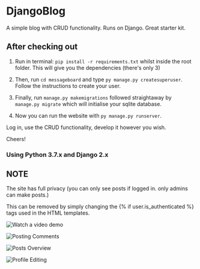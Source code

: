 # DjangoBlog
A simple blog with CRUD functionality. Runs on Django. Great starter kit.

## After checking out

1. Run in terminal: `pip install -r requirements.txt` whilst inside the root folder. This will give you the dependencies (there's only 3)

2. Then, run `cd messageboard` and type `py manage.py createsuperuser`. Follow the instructions to create your user.

3. Finally, run `manage.py makemigrations` followed straightaway by `manage.py migrate` which will initialise your sqlite database.

4. Now you can run the website with `py manage.py runserver`.

Log in, use the CRUD functionality, develop it however you wish. 

Cheers!

### Using Python 3.7.x and Django 2.x


## NOTE

The site has full privacy (you can only see posts if logged in. only admins can make posts.)

This can be removed by simply changing the {% if user.is_authenticated %} tags used in the HTML templates.

![Watch a video demo](https://gyazo.com/aa53a7529104172eff4027d24bd0e7b9.png)

![Posting Comments](https://gyazo.com/6ce976b7d37114ae6452e4bdc323e541.png)

![Posts Overview](https://gyazo.com/112c40e82643186ca8c0df6c5a8218d2.png)

![Profile Editing](https://gyazo.com/ce599ae381256edcff580f1cfcd4e40e.png)
